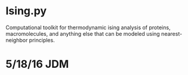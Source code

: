 # Ising.py
Computational toolkit for thermodynamic ising analysis of proteins, macromolecules, and anything else that can be 
modeled using nearest-neighbor principles. 

# 5/18/16 JDM